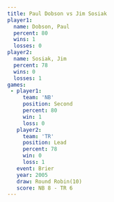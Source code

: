 ```yaml
---
title: Paul Dobson vs Jim Sosiak
player1:            
  name: Dobson, Paul
  percent: 80       
  wins: 1           
  losses: 0         
player2:            
  name: Sosiak, Jim 
  percent: 78       
  wins: 0           
  losses: 1         
games:
 - player1:          
     team: 'NB'      
     position: Second
     percent: 80     
     win: 1          
     loss: 0         
   player2:        
     team: 'TR'    
     position: Lead
     percent: 78   
     win: 0        
     loss: 1       
   event: Brier         
   year: 2005           
   draw: Round Robin(10)
   score: NB 8 - TR 6   
---
```

